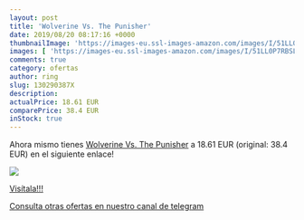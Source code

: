 ```yaml
---
layout: post
title: 'Wolverine Vs. The Punisher'
date: 2019/08/20 08:17:16 +0000
thumbnailImage: 'https://images-eu.ssl-images-amazon.com/images/I/51LL0P7RBSL._SL200_.jpg'
images: [ 'https://images-eu.ssl-images-amazon.com/images/I/51LL0P7RBSL._SL200_.jpg' ]
comments: true
category: ofertas
author: ring
slug: 130290387X
description:
actualPrice: 18.61 EUR
comparePrice: 38.4 EUR
inStock: true
---
```


Ahora mismo tienes [Wolverine Vs. The Punisher](https://www.amazon.com/dp/130290387X/?tag=redken08-20) a 18.61 EUR (original: 38.4 EUR) en el siguiente enlace!

[![](https://images-eu.ssl-images-amazon.com/images/I/51LL0P7RBSL._SL200_.jpg)](https://www.amazon.com/dp/130290387X/?tag=redken08-20)

[Visítala!!!](https://www.amazon.com/dp/130290387X/?tag=redken08-20)

[Consulta otras ofertas en nuestro canal de telegram](https://t.me/s/ofertas25)
